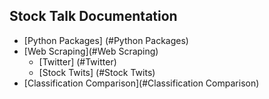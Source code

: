 ## Stock Talk Documentation
* [Python Packages] (#Python Packages)
* [Web Scraping](#Web Scraping)
  * [Twitter] (#Twitter)
  * [Stock Twits] (#Stock Twits)
* [Classification Comparison](#Classification Comparison)
